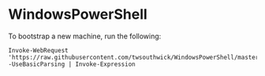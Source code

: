# WindowsPowerShell

To bootstrap a new machine, run the following:

    Invoke-WebRequest 'https://raw.githubusercontent.com/twsouthwick/WindowsPowerShell/master/Bootstrap/setup.ps1' -UseBasicParsing | Invoke-Expression
